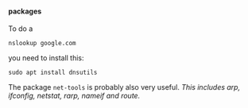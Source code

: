#### packages

To do a
```
nslookup google.com
```
you need to install this:
```
sudo apt install dnsutils
```

The package `net-tools` is probably also very useful.
*This includes arp, ifconfig, netstat, rarp, nameif and route.*
